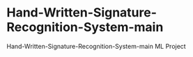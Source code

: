# Hand-Written-Signature-Recognition-System-main
Hand-Written-Signature-Recognition-System-main ML Project
